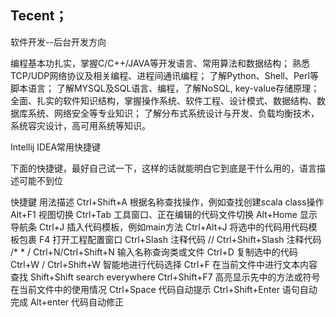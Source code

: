 

## Tecent；
软件开发--后台开发方向

编程基本功扎实，掌握C/C++/JAVA等开发语言、常用算法和数据结构；
熟悉TCP/UDP网络协议及相关编程、进程间通讯编程；
了解Python、Shell、Perl等脚本语言；
了解MYSQL及SQL语言、编程，了解NoSQL, key-value存储原理；
全面、扎实的软件知识结构，掌握操作系统、软件工程、设计模式、数据结构、数据库系统、网络安全等专业知识；
了解分布式系统设计与开发、负载均衡技术，系统容灾设计，高可用系统等知识。

 Intellij IDEA常用快捷键

下面的快捷键，最好自己试一下，这样的话就能明白它到底是干什么用的，语言描述可能不到位

快捷鍵 用法描述
Ctrl+Shift+A    根据名称查找操作，例如查找创建scala class操作
Alt+F1  视图切换
Ctrl+Tab    工具窗口、正在编辑的代码文件切换
Alt+Home    显示导航条
Ctrl+J  插入代码模板，例如main方法
Ctrl+Alt+J  将选中的代码用代码模板包裹
F4  打开工程配置窗口
Ctrl+Slash  注释代码 //
Ctrl+Shift+Slash    注释代码 /*  * /
Ctrl+N/Ctrl+Shift+N 输入名称查询类或文件
Ctrl+D  复制选中的代码
Ctrl+W / Ctrl+Shift+W   智能地进行代码选择
Ctrl+F  在当前文件中进行文本内容查找
Shift+Shift search everywhere
Ctrl+Shift+F7   高亮显示先中的方法或符号在当前文件中的使用情况
Ctrl+Space  代码自动提示
Ctrl+Shift+Enter    语句自动完成
Alt+enter   代码自动修正